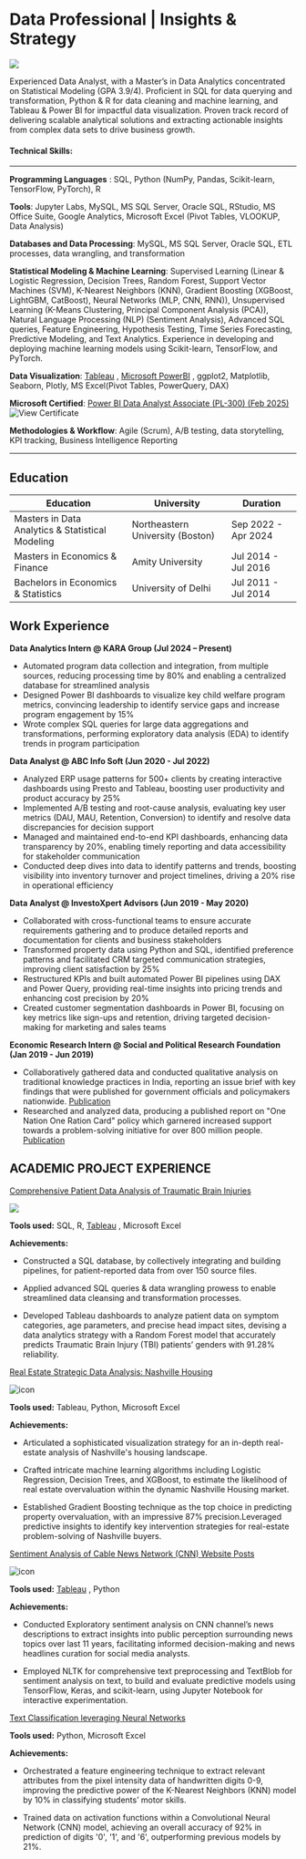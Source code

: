# Data Professional | Insights & Strategy
<a href="https://www.linkedin.com/in/naina-gupta-313713189/"><img src="https://img.shields.io/badge/-LinkedIn-0072b1?&style=for-the-badge&logo=linkedin&logoColor=white" /></a>


Experienced Data Analyst, with a Master’s in Data Analytics concentrated on Statistical Modeling (GPA 3.9/4).
Proficient in SQL for data querying and transformation, Python & R for data cleaning and machine learning, and Tableau & Power BI for impactful data visualization.
Proven track record of delivering scalable analytical solutions and extracting actionable insights from complex data sets to drive business growth.


#### Technical Skills:
-----------------------------
**Programming Languages** : SQL, Python (NumPy, Pandas, Scikit-learn, TensorFlow, PyTorch), R

**Tools**: Jupyter Labs, MySQL, MS SQL Server, Oracle SQL, RStudio, MS Office Suite, Google Analytics, Microsoft Excel (Pivot Tables, VLOOKUP, Data Analysis)

**Databases and Data Processing**: MySQL, MS SQL Server, Oracle SQL, ETL processes, data wrangling, and transformation

**Statistical Modeling & Machine Learning**: Supervised Learning (Linear & Logistic Regression, Decision Trees, Random Forest, Support Vector Machines (SVM), K-Nearest Neighbors (KNN), Gradient Boosting (XGBoost, LightGBM, CatBoost), Neural Networks (MLP, CNN, RNN)), Unsupervised Learning (K-Means Clustering, Principal Component Analysis (PCA)), Natural Language Processing (NLP) (Sentiment Analysis), Advanced SQL queries, Feature Engineering, Hypothesis Testing, Time Series Forecasting, Predictive Modeling, and Text Analytics. Experience in developing and deploying machine learning models using Scikit-learn, TensorFlow, and PyTorch.

**Data Visualization**: [Tableau](https://public.tableau.com/app/profile/naina.gupta2676/vizzes) , [Microsoft PowerBI](https://app.powerbi.com/groups/me/reports/90041c8f-9aff-4ea4-a009-0c1108205dd8/f198de6fa0cc10085d24?experience=power-bi&bookmarkGuid=4ca18afd1186d327ab77) , ggplot2, Matplotlib, Seaborn, Plotly, MS Excel(Pivot Tables, PowerQuery, DAX)

**Microsoft Certified**: [Power BI Data Analyst Associate (PL-300) (Feb 2025)](https://learn.microsoft.com/api/credentials/share/en-us/NainaGupta-5121/34EE46495BDBFBA5?sharingId=78CF3350D8C51F65)
![View Certificate](https://learn.microsoft.com/api/credentials/share/en-us/NainaGupta-5121/34EE46495BDBFBA5?sharingId=78CF3350D8C51F65)


**Methodologies & Workflow**: Agile (Scrum), A/B testing, data storytelling, KPI tracking, Business Intelligence Reporting

-----------------------------


## Education

| Education                                          | University                      | Duration         |
|----------------------------------------------------|---------------------------------|------------------|
| Masters in Data Analytics & Statistical Modeling   | Northeastern University (Boston)| Sep 2022 - Apr 2024 |
| Masters in Economics & Finance                    | Amity University                | Jul 2014 - Jul 2016 |
| Bachelors in Economics & Statistics               | University of Delhi             | Jul 2011 - Jul 2014 |

## Work Experience
**Data Analytics Intern @ KARA Group (Jul 2024 – Present)**
- Automated program data collection and integration, from multiple sources, reducing processing time by 80% and enabling a centralized database for streamlined analysis
- Designed Power BI dashboards to visualize key child welfare program metrics, convincing leadership to identify service gaps and increase program engagement by 15%
- Wrote complex SQL queries for large data aggregations and transformations, performing exploratory data analysis (EDA) to identify trends in program participation 

**Data Analyst @ ABC Info Soft (Jun 2020 - Jul 2022)** 
- Analyzed ERP usage patterns for 500+ clients by creating interactive dashboards using Presto and Tableau, boosting user productivity and product accuracy by 25%
- Implemented A/B testing and root-cause analysis, evaluating key user metrics (DAU, MAU, Retention, Conversion) to identify and resolve data discrepancies for decision support
- Managed and maintained end-to-end KPI dashboards, enhancing data transparency by 20%, enabling timely reporting and data accessibility for stakeholder communication
- Conducted deep dives into data to identify patterns and trends, boosting visibility into inventory turnover and project timelines, driving a 20% rise in operational efficiency

**Data Analyst @ InvestoXpert Advisors (Jun 2019 - May 2020)**
- Collaborated with cross-functional teams to ensure accurate requirements gathering and to produce detailed reports and documentation for clients and business stakeholders
- Transformed property data using Python and SQL, identified preference patterns and facilitated CRM targeted communication strategies, improving client satisfaction by 25%
- Restructured KPIs and built automated Power BI pipelines using DAX and Power Query, providing real-time insights into pricing trends and enhancing cost precision by 20%
- Created customer segmentation dashboards in Power BI, focusing on key metrics like sign-ups and retention, driving targeted decision-making for marketing and sales teams

**Economic Research Intern @ Social and Political Research Foundation (Jan 2019 - Jun 2019)**

- Collaboratively gathered data and conducted qualitative analysis on traditional knowledge practices in India, reporting an issue brief with key findings that were published for government officials and policymakers nationwide. [Publication](https://sprf.in/traditional-knowledge-and-bio-piracy-in-india/)
- Researched and analyzed data, producing a published report on "One Nation One Ration Card" policy which garnered increased support towards a problem-solving initiative for over 800 million people. [Publication](https://sprf.in/the-one-nation-one-ration-card-scheme-an-evaluation/)


## ACADEMIC PROJECT EXPERIENCE

<a href="https://github.com/Naina2093/Traumatic-Brain-Injuries-Project">Comprehensive Patient Data Analysis of Traumatic Brain Injuries</a>

<a href="https://www.linkedin.com/company/power-of-patients/"><img src= "https://github.com/Naina2093/portfolio/blob/a469a91e22053921fd78a9459c9dd3eeabbcea94/POP%20logo.jpeg"/></a>


**Tools used:** SQL, R, [Tableau](https://public.tableau.com/app/profile/naina.gupta2676/viz/TraumaticBrainInjuryPatientsDataAnalysis/Story1) , Microsoft Excel

**Achievements:**

- Constructed a SQL database, by collectively integrating and building pipelines, for patient-reported data from over 150 source files.

- Applied advanced SQL queries & data wrangling prowess to enable streamlined data cleansing and transformation processes.

- Developed Tableau dashboards to analyze patient data on symptom categories, age parameters, and precise head impact sites, devising a data analytics strategy with a Random Forest model that accurately predicts Traumatic Brain Injury (TBI) patients’ genders with 91.28% reliability.


<a href="https://github.com/Naina2093/Investing-in-Nashville-Housing-Market">Real Estate Strategic Data Analysis: Nashville Housing</a>

![icon](https://github.com/Naina2093/portfolio/blob/d5be74fd0d73b2c826c72cb8dec913e55722c8e4/house%20logo.jpeg)

**Tools used:** Tableau, Python, Microsoft Excel

**Achievements:**

- Articulated a sophisticated visualization strategy for an in-depth real-estate analysis of Nashville's housing landscape.
  
- Crafted intricate machine learning algorithms including Logistic Regression, Decision Trees, and XGBoost, to estimate the likelihood of real estate overvaluation within the dynamic Nashville Housing market.

- Established Gradient Boosting technique as the top choice in predicting property overvaluation, with an impressive 87% precision.Leveraged predictive insights to identify key intervention strategies for real-estate problem-solving of Nashville buyers.


<a href="https://github.com/Swathi-Nadimpilli/Sentiment-Analysis">Sentiment Analysis of Cable News Network (CNN) Website Posts</a>

![icon](https://github.com/Naina2093/CNN-News-Sentiment-Analysis/assets/157861184/8931fd6c-5c3a-4644-9cfe-b474c8817bf6)

**Tools used:** [Tableau](https://public.tableau.com/app/profile/naina.gupta2676/viz/CNNNewsPostsAsentimentAnalysis/Story1) , Python

**Achievements:**

- Conducted Exploratory sentiment analysis on CNN channel’s news descriptions to extract insights into public perception surrounding news topics over last 11 years, facilitating informed decision-making and news headlines curation for social media analysts.
  
- Employed NLTK for comprehensive text preprocessing and TextBlob for sentiment analysis on text, to build and evaluate predictive models using TensorFlow, Keras, and scikit-learn, using Jupyter Notebook for interactive experimentation.

<a href="https://github.com/Naina2093/Text-Classification">Text Classification leveraging Neural Networks</a>



**Tools used:** Python, Microsoft Excel

**Achievements:**

- Orchestrated a feature engineering technique to extract relevant attributes from the pixel intensity data of handwritten digits 0-9, improving the predictive power of the K-Nearest Neighbors (KNN) model by 10% in classifying students’ motor skills.

- Trained data on activation functions within a Convolutional Neural Network (CNN) model, achieving an overall accuracy of 92% in prediction of digits '0', '1', and '6', outperforming previous models by 21%.
